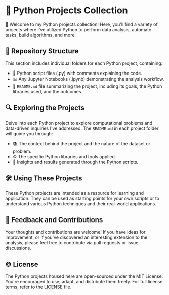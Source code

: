# 🐍 Python Projects Collection

👋 Welcome to my Python projects collection! Here, you'll find a variety of projects where I've utilized Python to perform data analysis, automate tasks, build algorithms, and more.

## 📁 Repository Structure

This section includes individual folders for each Python project, containing:

- 🐍 Python script files (.py) with comments explaining the code.
- 📊 Any Jupyter Notebooks (.ipynb) demonstrating the analysis workflow.
- 📝 `README.md` file summarizing the project, including its goals, the Python libraries used, and the outcomes.

## 🔍 Exploring the Projects

Delve into each Python project to explore computational problems and data-driven inquiries I've addressed. The `README.md` in each project folder will guide you through:

- 📚 The context behind the project and the nature of the dataset or problem.
- ⚙️ The specific Python libraries and tools applied.
- 🎯 Insights and results generated through the Python scripts.

## 🛠 Using These Projects

These Python projects are intended as a resource for learning and application. They can be used as starting points for your own scripts or to understand various Python techniques and their real-world applications.

## 💬 Feedback and Contributions

Your thoughts and contributions are welcome! If you have ideas for improvement, or if you've discovered an interesting extension to the analysis, please feel free to contribute via pull requests or issue discussions.

## ©️ License

The Python projects housed here are open-sourced under the MIT License. You're encouraged to use, adapt, and distribute them freely. For full license terms, refer to the [LICENSE](LICENSE.md) file.
